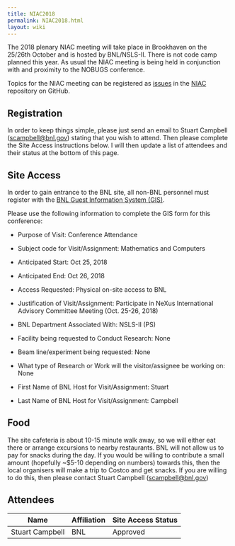 ```yaml
---
title: NIAC2018
permalink: NIAC2018.html
layout: wiki
---
```


The 2018 plenary NIAC meeting will take place in Brookhaven on the 25/26th October and is hosted by
BNL/NSLS-II. There is not code camp planned this year.
As usual the NIAC meeting is being held in conjunction with and proximity
to the NOBUGS conference.

Topics for the NIAC meeting can be registered as
[issues](https://github.com/nexusformat/NIAC/issues) in the
[NIAC](https://github.com/nexusformat/NIAC) repository on GitHub.

## Registration

In order to keep things simple, please just send an email to Stuart Campbell (scampbell@bnl.gov) stating that you wish to attend.  Then please complete the Site Access instructions below.  I will then update a list of attendees and their status at the bottom of this page. 

## Site Access 

In order to gain entrance to the BNL site, all non-BNL personnel must register with the [BNL Guest Information System (GIS)](https://www.bnl.gov/guv/).  

Please use the following information to complete the GIS form for this conference:

- Purpose of Visit: Conference Attendance
- Subject code for Visit/Assignment: Mathematics and Computers
- Anticipated Start: Oct 25, 2018
- Anticipated End: Oct 26, 2018
- Access Requested:	Physical on-site access to BNL
- Justification of Visit/Assignment:	Participate in NeXus International Advisory Committee Meeting (Oct. 25-26, 2018)

- BNL Department Associated With:  	NSLS-II (PS)
- Facility being requested to Conduct Research: None
- Beam line/experiment being requested:	None
- What type of Research or Work will the visitor/assignee be working on:	None

- First Name of BNL Host for Visit/Assignment:	Stuart
- Last Name of BNL Host for Visit/Assignment: 	Campbell

## Food
The site cafeteria is about 10-15 minute walk away, so we will either eat there or arrange excursions to nearby restaurants.
BNL will not allow us to pay for snacks during the day.  If you would be willing to contribute a small amount (hopefully ~$5-10 depending on numbers) towards this, then the local organisers will make a trip to Costco and get snacks.  If you are willing to do this, then please contact Stuart Campbell (scampbell@bnl.gov)


## Attendees

Name|Affiliation|Site Access Status
----|----|----
Stuart Campbell|BNL|Approved

 


